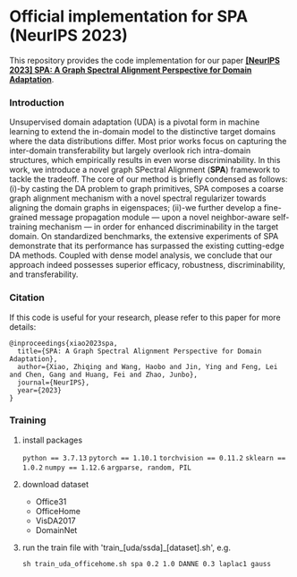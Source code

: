 # Official implementation for **SPA** (NeurIPS 2023)
This repository provides the code implementation for our paper [**[NeurIPS 2023] SPA: A Graph Spectral Alignment Perspective for Domain Adaptation**](https://arxiv.org/pdf/2310.17594.pdf). 

### Introduction
Unsupervised domain adaptation (UDA) is a pivotal form in machine learning to extend the in-domain model to the distinctive target domains where the data distributions differ. Most prior works focus on capturing the inter-domain transferability but largely overlook rich intra-domain structures, which empirically results in even worse discriminability. In this work, we introduce a novel graph SPectral Alignment (**SPA**) framework to tackle the tradeoff. The core of our method is briefly condensed as follows: (i)-by casting the DA problem to graph primitives, SPA
composes a coarse graph alignment mechanism with a novel spectral regularizer towards aligning the domain graphs in eigenspaces; (ii)-we further develop a fine-grained message propagation module — upon a novel neighbor-aware self-training mechanism — in order for enhanced discriminability in the target domain. On standardized benchmarks, the extensive experiments of SPA demonstrate that its performance has surpassed the existing cutting-edge DA methods. Coupled with dense model analysis, we conclude that our approach indeed possesses superior efficacy, robustness, discriminability, and transferability. 

### Citation
If this code is useful for your research, please refer to this paper for more details:

```
@inproceedings{xiao2023spa,
  title={SPA: A Graph Spectral Alignment Perspective for Domain Adaptation},  
  author={Xiao, Zhiqing and Wang, Haobo and Jin, Ying and Feng, Lei and Chen, Gang and Huang, Fei and Zhao, Junbo},
  journal={NeurIPS},
  year={2023}
}
```


### Training

1. install packages

   `python == 3.7.13`
   `pytorch == 1.10.1`
   `torchvision == 0.11.2`
   `sklearn == 1.0.2`
   `numpy == 1.12.6`
   `argparse, random, PIL`
   
2. download dataset

    * Office31
    * OfficeHome
    * VisDA2017
    * DomainNet


3. run the train file with 'train_[uda/ssda]_[dataset].sh', e.g.

   `sh train_uda_officehome.sh spa 0.2 1.0 DANNE 0.3 laplac1 gauss `
